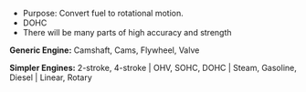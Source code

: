  - Purpose: Convert fuel to rotational motion.
- DOHC
- There will be many parts of high accuracy and strength


**Generic Engine:**
Camshaft, Cams, Flywheel, Valve

**Simpler Engines:**
2-stroke, 4-stroke | OHV, SOHC, DOHC | Steam, Gasoline, Diesel | Linear, Rotary